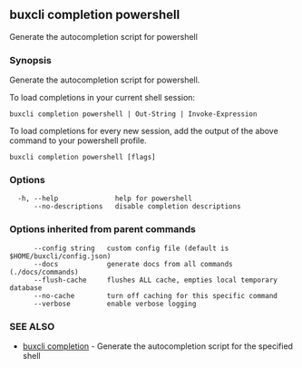 ## buxcli completion powershell

Generate the autocompletion script for powershell

### Synopsis

Generate the autocompletion script for powershell.

To load completions in your current shell session:

	buxcli completion powershell | Out-String | Invoke-Expression

To load completions for every new session, add the output of the above command
to your powershell profile.


```
buxcli completion powershell [flags]
```

### Options

```
  -h, --help              help for powershell
      --no-descriptions   disable completion descriptions
```

### Options inherited from parent commands

```
      --config string   custom config file (default is $HOME/buxcli/config.json)
      --docs            generate docs from all commands (./docs/commands)
      --flush-cache     flushes ALL cache, empties local temporary database
      --no-cache        turn off caching for this specific command
      --verbose         enable verbose logging
```

### SEE ALSO

* [buxcli completion](buxcli_completion.md)	 - Generate the autocompletion script for the specified shell

